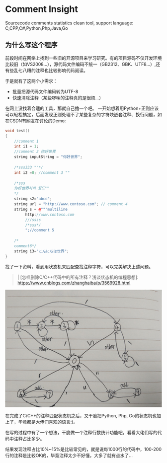 # Comment Insight
Sourcecode comments statistics clean tool, support language: C,CPP,C#,Python,Php,Java,Go

## 为什么写这个程序
前段时间在网络上找到一些旧的开源项目来学习研究。有的项目源码不仅开发环境比较旧（如VS2008...），源代码文件编码不统一（GB2312、GBK、UTF8...）,还有些乱七八糟的注释也比较影响代码阅读。

于是就有了这两个小需求：

-  批量把源代码文件编码转为UTF-8
-  快速清除注释（某些啰嗦的注释真的是很烦...）

在网上没找着合适的工具，那就自己撸一个吧。
一开始想着用Python+正则应该可以轻松搞定，后面发现正则处理不了某些复杂的字符块嵌套注释、换行问题，如在CSDN有网友在讨论的Demo:

~~~cpp
void test()
{
	//comment 1
	int i1 = 1;
	//comment 2 你好世界
	string inputString = "你好世界";

	/*sss333 ""*/
	int i2 =0; //comment 3 ""

	/*sss
	你好世界하이 월드""
	*/
	string s2="abcd";
	string url = "http://www.contoso.com"; // comment 4 
	string s = @"""multiline 
		 http://www.contoso.com
		 ///ssss
		 /*sss*/
		 ";//comment 5

	/*
	comment6*/ 
	string i3="こんにちは世界";
}
~~~

找了一下资料，看到用状态机来匹配查找注释字符，可以完美解决上述问题。

> | [怎样删除C/C++代码中的所有注释？浅谈状态机的编程思想]: https://www.cnblogs.com/zhanghaiba/p/3569928.html


![image](pic/cpp.comment.jpg)	

在完成了C/C++的注释匹配状态机之后，又干脆把Python, Php, Go的状态机也加上了，毕竟都是大佬们喜欢的语言:)。

在写的过程中有了一个想法，干脆做一个注释行数统计功能吧，看看大佬们写的代码中注释占比多少。

结果发现注释占比10%~15%是比较常见的，就是说每1000行的代码中，100-200行的注释是比较OK的，毕竟注释太少不好懂，大多了就有点水了...





